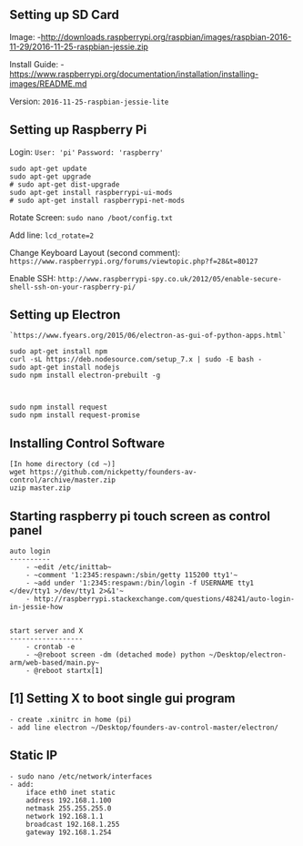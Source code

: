Setting up SD Card
------------------
Image:
	-http://downloads.raspberrypi.org/raspbian/images/raspbian-2016-11-29/2016-11-25-raspbian-jessie.zip

Install Guide:
	-https://www.raspberrypi.org/documentation/installation/installing-images/README.md

Version: `2016-11-25-raspbian-jessie-lite`


Setting up Raspberry Pi
-----------------------

Login: 
	`User: 'pi'`
	`Password: 'raspberry'`

```
sudo apt-get update
sudo apt-get upgrade
# sudo apt-get dist-upgrade
sudo apt-get install raspberrypi-ui-mods
# sudo apt-get install raspberrypi-net-mods
```

Rotate Screen:
	`sudo nano /boot/config.txt`

Add line:
	`lcd_rotate=2`

Change Keyboard Layout (second comment):
	`https://www.raspberrypi.org/forums/viewtopic.php?f=28&t=80127`

Enable SSH:
	`http://www.raspberrypi-spy.co.uk/2012/05/enable-secure-shell-ssh-on-your-raspberry-pi/`



Setting up Electron
-------------------
	`https://www.fyears.org/2015/06/electron-as-gui-of-python-apps.html`
```
sudo apt-get install npm
curl -sL https://deb.nodesource.com/setup_7.x | sudo -E bash -
sudo apt-get install nodejs
sudo npm install electron-prebuilt -g



sudo npm install request
sudo npm install request-promise
```



Installing Control Software
---------------------------

```
[In home directory (cd ~)]
wget https://github.com/nickpetty/founders-av-control/archive/master.zip
uzip master.zip
```



Starting raspberry pi touch screen as control panel
---------------------------------------------------

	auto login
	----------
		- ~edit /etc/inittab~
		- ~comment '1:2345:respawn:/sbin/getty 115200 tty1'~
		- ~add under '1:2345:respawn:/bin/login -f USERNAME tty1 </dev/tty1 >/dev/tty1 2>&1'~
		- http://raspberrypi.stackexchange.com/questions/48241/auto-login-in-jessie-how


	start server and X
	------------------
		- crontab -e
		- ~@reboot screen -dm (detached mode) python ~/Desktop/electron-arm/web-based/main.py~
		- @reboot startx[1]



[1] Setting X to boot single gui program
----------------------------------------

	- create .xinitrc in home (pi)
	- add line electron ~/Desktop/founders-av-control-master/electron/ 



Static IP
---------

	- sudo nano /etc/network/interfaces
	- add:
		iface eth0 inet static
		address 192.168.1.100
		netmask 255.255.255.0
		network 192.168.1.1
		broadcast 192.168.1.255
		gateway 192.168.1.254
